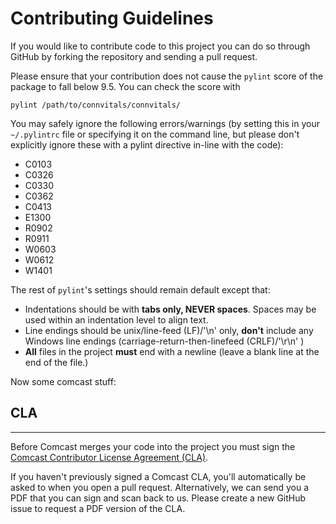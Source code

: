 # Contributing Guidelines
If you would like to contribute code to this project you can do so through
GitHub by forking the repository and sending a pull request.

Please ensure that your contribution does not cause the `pylint` score of the
package to fall below 9.5. You can check the score with

```
pylint /path/to/connvitals/connvitals/
```

You may safely ignore the following errors/warnings (by setting this in your
`~/.pylintrc` file or specifying it on the command line, but please don't
explicitly ignore these with a pylint directive in-line with the code):

* C0103
* C0326
* C0330
* C0362
* C0413
* E1300
* R0902
* R0911
* W0603
* W0612
* W1401

The rest of `pylint`'s settings should remain default except that:

* Indentations should be with **tabs only, NEVER spaces**. Spaces may be used
within an indentation level to align text.
* Line endings should be unix/line-feed (LF)/'\n' only, **don't** include any
Windows line endings (carriage-return-then-linefeed (CRLF)/'\r\n' )
* **All** files in the project **must** end with a newline (leave a blank line
at the end of the file.)

Now some comcast stuff:

## CLA
---------
Before Comcast merges your code into the project you must sign the [Comcast
Contributor License Agreement
(CLA)](https://gist.github.com/ComcastOSS/a7b8933dd8e368535378cda25c92d19a).

If you haven't previously signed a Comcast CLA, you'll automatically be asked
to when you open a pull request. Alternatively, we can send you a PDF that
you can sign and scan back to us. Please create a new GitHub issue to request
a PDF version of the CLA.
